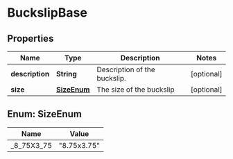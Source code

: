 

# BuckslipBase


## Properties

| Name | Type | Description | Notes |
|------------ | ------------- | ------------- | -------------|
|**description** | **String** | Description of the buckslip. |  [optional] |
|**size** | [**SizeEnum**](#SizeEnum) | The size of the buckslip |  [optional] |



## Enum: SizeEnum

| Name | Value |
|---- | -----|
| _8_75X3_75 | &quot;8.75x3.75&quot; |




